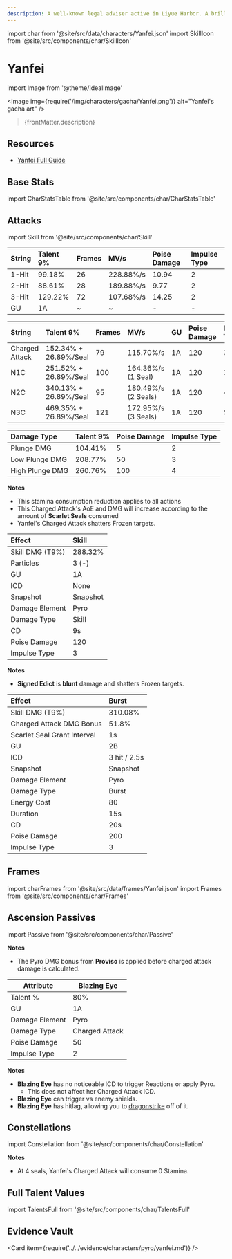 ```yaml
---
description: A well-known legal adviser active in Liyue Harbor. A brilliant young lady in whose veins runs the blood of an illuminated beast.
---
```


import char from '@site/src/data/characters/Yanfei.json'
import SkillIcon from '@site/src/components/char/SkillIcon'

# Yanfei

import Image from '@theme/IdealImage'

<Image img={require('/img/characters/gacha/Yanfei.png')} alt="Yanfei's gacha art" />
<blockquote>{frontMatter.description}</blockquote>

## Resources

* [Yanfei Full Guide](https://keqingmains.com/yanfei/)

## Base Stats

import CharStatsTable from '@site/src/components/char/CharStatsTable'

<CharStatsTable char={char} />

## Attacks

import Skill from '@site/src/components/char/Skill'

<Tabs>
<TabItem value='na' label='Normal Attacks'>
<SkillIcon char={char} skill='na' />
<div class='talent-columns'>
<Skill char={char} skill='na' sectionFilter='Normal Attack' />

| String | Talent 9% | Frames | MV/s      | Poise Damage | Impulse Type |
| :----- | :-------- | :----- | :-------- | :----------- | :----------- |
| 1-Hit  | 99.18%    | 26     | 228.88%/s | 10.94        | 2            |
| 2-Hit  | 88.61%    | 28     | 189.88%/s | 9.77         | 2            |
| 3-Hit  | 129.22%   | 72     | 107.68%/s | 14.25        | 2            |
| GU     | 1A        | ~      | ~         | -            | -            |

</div>
<div class='talent-columns'>
<Skill char={char} skill='na' sectionFilter='Charged Attack' />

| String         | Talent 9%             | Frames | MV/s                  | GU  | Poise Damage | Impulse Type |
| :------------- | :-------------------- | :----- | :-------------------- | :-- | :----------- | :----------- |
| Charged Attack | 152.34% + 26.89%/Seal | 79     | 115.70%/s             | 1A  | 120          | 3            |
| N1C            | 251.52% + 26.89%/Seal | 100    | 164.36%/s \(1 Seal\)  | 1A  | 120          | 3            |
| N2C            | 340.13% + 26.89%/Seal | 95     | 180.49%/s \(2 Seals\) | 1A  | 120          | 4            |
| N3C            | 469.35% + 26.89%/Seal | 121    | 172.95%/s \(3 Seals\) | 1A  | 120          | 5            |

</div>
<div class='talent-columns'>
<Skill char={char} skill='na' sectionFilter='Plunging Attack' />

| Damage Type     | Talent 9% | Poise Damage | Impulse Type |
| :-------------- | :-------- | :----------- | :----------- |
| Plunge DMG      | 104.41%   | 5            | 2            |
| Low Plunge DMG  | 208.77%   | 50           | 3            |
| High Plunge DMG | 260.76%   | 100          | 4            |

</div>

**Notes**

* This stamina consumption reduction applies to all actions
* This Charged Attack's AoE and DMG will increase according to the amount of **Scarlet Seals** consumed
* Yanfei's Charged Attack shatters Frozen targets.

</TabItem>

<TabItem value='e' label='Skill'>
<SkillIcon char={char} skill='e' />
<div class='talent-columns'>
<Skill char={char} skill='e' />

| Effect            | Skill    |
| :---------------- | :------- |
| Skill DMG \(T9%\) | 288.32%  |
| Particles         | 3 \(-\)  |
| GU                | 1A       |
| ICD               | None     |
| Snapshot          | Snapshot |
| Damage Element    | Pyro     |
| Damage Type       | Skill    |
| CD                | 9s       |
| Poise Damage      | 120      |
| Impulse Type      | 3        |

</div>

**Notes**

* **Signed Edict** is **blunt** damage and shatters Frozen targets.

</TabItem>

<TabItem value='q' label='Burst'>
<SkillIcon char={char} skill='q' />
<div class='talent-columns'>
<Skill char={char} skill='q'/>

| Effect                      | Burst        |
| :-------------------------- | :----------- |
| Skill DMG \(T9%\)           | 310.08%      |
| Charged Attack DMG Bonus    | 51.8%        |
| Scarlet Seal Grant Interval | 1s           |
| GU                          | 2B           |
| ICD                         | 3 hit / 2.5s |
| Snapshot                    | Snapshot     |
| Damage Element              | Pyro         |
| Damage Type                 | Burst        |
| Energy Cost                 | 80           |
| Duration                    | 15s          |
| CD                          | 20s          |
| Poise Damage                | 200          |
| Impulse Type                | 3            |

</div>
</TabItem>
</Tabs>

## Frames

import charFrames from '@site/src/data/frames/Yanfei.json'
import Frames from '@site/src/components/char/Frames'

<Frames data={charFrames} />

## Ascension Passives

import Passive from '@site/src/components/char/Passive'

<Tabs>
<TabItem value='passive' label='Passive'>
<Passive char={char} passive={2} />
</TabItem>

<TabItem value='a1' label='Ascension 1'>
<Passive char={char} passive={0} />

**Notes**

* The Pyro DMG bonus from **Proviso** is applied before charged attack damage is calculated.

</TabItem>

<TabItem value="a4" label="Ascension 4">
<Passive char={char} passive={1} />

| Attribute      | Blazing Eye    |
| -------------- | -------------- |
| Talent %       | 80%            |
| GU             | 1A             |
| Damage Element | Pyro           |
| Damage Type    | Charged Attack |
| Poise Damage   | 50             |
| Impulse Type   | 2              |

**Notes**

* **Blazing Eye** has no noticeable ICD to trigger Reactions or apply Pyro.
  * This does not affect her Charged Attack ICD.
* **Blazing Eye** can trigger vs enemy shields.
* **Blazing Eye** has hitlag, allowing you to [dragonstrike](../../combat-mechanics/tech/plunge-tech.md) off of it.

</TabItem>
</Tabs>

## Constellations

import Constellation from '@site/src/components/char/Constellation'

<Tabs>
<TabItem value='c1' label='C1'>
<Constellation char={char} constellation={1} />
</TabItem>

<TabItem value='c2' label='C2'>
<Constellation char={char} constellation={2} />
</TabItem>

<TabItem value='c3' label='C3'>
<Constellation char={char} constellation={3} />
</TabItem>

<TabItem value='c4' label='C4'>
<Constellation char={char} constellation={4} />
</TabItem>

<TabItem value='c5' label='C5'>
<Constellation char={char} constellation={5} />
</TabItem>

<TabItem value='c6' label='C6'>
<Constellation char={char} constellation={6} />

**Notes**

* At 4 seals, Yanfei's Charged Attack will consume 0 Stamina.

</TabItem>
</Tabs>

## Full Talent Values

import TalentsFull from '@site/src/components/char/TalentsFull'

<TalentsFull char={char}/>

## Evidence Vault

<Card item={require('../../evidence/characters/pyro/yanfei.md')} />
